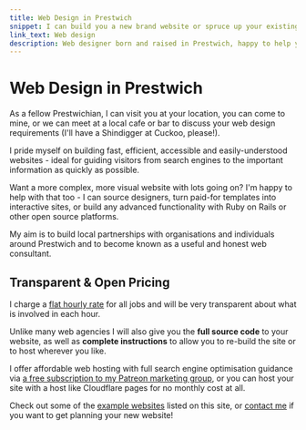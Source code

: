 ```yaml
---
title: Web Design in Prestwich
snippet: I can build you a new brand website or spruce up your existing one
link_text: Web design
description: Web designer born and raised in Prestwich, happy to help you build any type of website for your local organisation.
---
```


# Web Design in Prestwich

As a fellow Prestwichian, I can visit you at your location, you can come to mine, or we can meet at a local cafe or bar to discuss your web design requirements (I'll have a Shindigger at Cuckoo, please!).

I pride myself on building fast, efficient, accessible and easily-understood websites - ideal for guiding visitors from search engines to the important information as quickly as possible.

Want a more complex, more visual website with lots going on? I'm happy to help with that too - I can source designers, turn paid-for templates into interactive sites, or build any advanced functionality with Ruby on Rails or other open source platforms.

My aim is to build local partnerships with organisations and individuals around Prestwich and to become known as a useful and honest web consultant.

## Transparent & Open Pricing

I charge a [flat hourly rate](/prices/) for all jobs and will be very transparent about what is involved in each hour.

Unlike many web agencies I will also give you the **full source code** to your website, as well as **complete instructions** to allow you to re-build the site or to host wherever you like.

I offer affordable web hosting with full search engine optimisation guidance via [a free subscription to my Patreon marketing group](/services/patreon/), or you can host your site with a host like Cloudflare pages for no monthly cost at all.

Check out some of the [example websites](/examples/) listed on this site, or [contact me](/contact/) if you want to get planning your new website!
